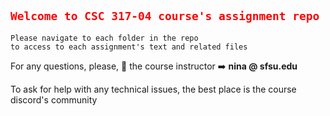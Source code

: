 ## <code style="color:red"> Welcome to CSC 317-04 course's assignment repo</code>

    Please navigate to each folder in the repo
    to access to each assignment's text and related files

For any questions, please, 📧 the course instructor ➡️ **nina @ sfsu.edu**

  To ask for help with any technical issues, the best place is the course discord's community 
